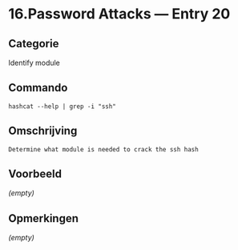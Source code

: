 # 16.Password Attacks — Entry 20

## Categorie

Identify module

## Commando

```
hashcat --help | grep -i "ssh"
```

## Omschrijving

```
Determine what module is needed to crack the ssh hash
```

## Voorbeeld

_(empty)_

## Opmerkingen

_(empty)_

